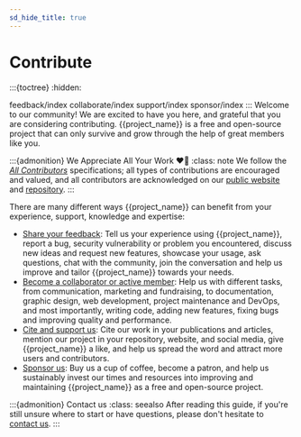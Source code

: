 ```yaml
---
sd_hide_title: true
---
```

# Contribute
:::{toctree}
:hidden:

feedback/index
collaborate/index
support/index
sponsor/index
:::
Welcome to our community!
We are excited to have you here,
and grateful that you are considering contributing.
{{project_name}} is a free and open-source project that can only survive and grow
through the help of great members like you.

:::{admonition} We Appreciate All Your Work ❤️🙏
:class: note
We follow the [*All Contributors*](https://allcontributors.org/docs/en/specification) specifications;
all types of contributions are encouraged and valued, and
all contributors are acknowledged on our [public website](../about/index.md#contributors)
and [repository](../news/categoty/release-notes).
:::

There are many different ways {{project_name}} can benefit from your experience,
support, knowledge and expertise:
* [Share your feedback](feedback/index.md): Tell us your experience using {{project_name}},
report a bug, security vulnerability or problem you encountered, discuss new ideas and request new features,
showcase your usage, ask questions, chat with the community,
join the conversation and help us improve and tailor {{project_name}} towards your needs.
* [Become a collaborator or active member](./collaborate/index): Help us with different tasks,
from communication, marketing and fundraising, to documentation, graphic design,
web development, project maintenance and DevOps, and most importantly,
writing code, adding new features, fixing bugs and improving quality and performance.
* [Cite and support us](./support): Cite our work in your publications and articles,
mention our project in your repository, website, and social media,
give {{project_name}} a like, and help us spread the word and attract more users and contributors.
* [Sponsor us](./sponsor): Buy us a cup of coffee, become a patron, and help us sustainably
invest our times and resources into improving and maintaining {{project_name}} as
a free and open-source project.

:::{admonition} Contact us
:class: seealso
After reading this guide, if you're still unsure where to start or have questions,
please don't hesitate to [contact us](../help/contact/index.md).
:::
